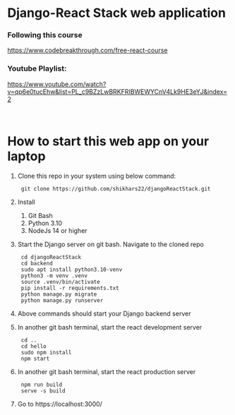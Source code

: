 # Django-React Stack web application

### Following this course

https://www.codebreakthrough.com/free-react-course

### Youtube Playlist:
https://www.youtube.com/watch?v=qp6e0tucEhw&list=PL_c9BZzLwBRKFRIBWEWYCnV4Lk9HE3eYJ&index=2  

<br>

# How to start this web app on your laptop

1. Clone this repo in your system using below command:

        git clone https://github.com/shikhars22/djangoReactStack.git

2. Install 
   1. Git Bash
   2. Python 3.10
   3. NodeJs 14 or higher

3. Start the Django server on git bash. Navigate to the cloned repo

        cd djangoReactStack
        cd backend
        sudo apt install python3.10-venv
        python3 -m venv .venv
        source .venv/bin/activate
        pip install -r requirements.txt
        python manage.py migrate
        python manage.py runserver

4. Above commands should start your Django backend server
5. In another git bash terminal, start the react development server
        
        cd ..
        cd hello
        sudo npm install
        npm start

6. In another git bash terminal, start the react production server
        
        npm run build
        serve -s build

7. Go to https://localhost:3000/